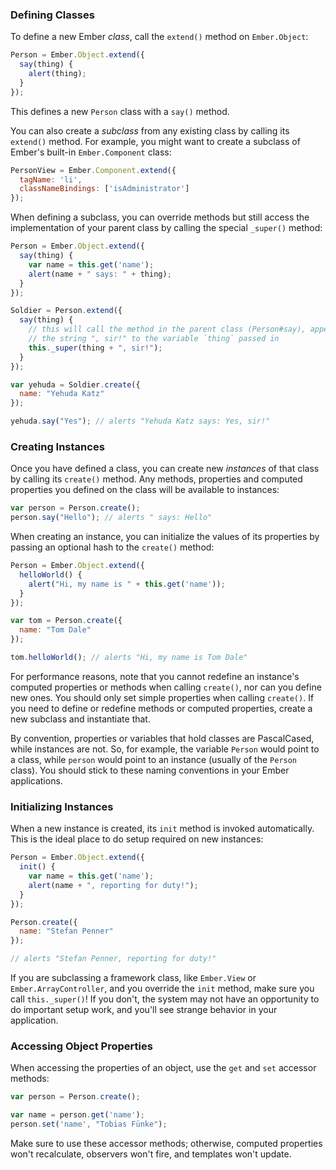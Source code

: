 ### Defining Classes

To define a new Ember _class_, call the `extend()` method on
`Ember.Object`:

```javascript
Person = Ember.Object.extend({
  say(thing) {
    alert(thing);
  }
});
```

This defines a new `Person` class with a `say()` method.

You can also create a _subclass_ from any existing class by calling
its `extend()` method. For example, you might want to create a subclass
of Ember's built-in `Ember.Component` class:

```app/views/person.js
PersonView = Ember.Component.extend({
  tagName: 'li',
  classNameBindings: ['isAdministrator']
});
```

When defining a subclass, you can override methods but still access the
implementation of your parent class by calling the special `_super()`
method:

```javascript
Person = Ember.Object.extend({
  say(thing) {
    var name = this.get('name');
    alert(name + " says: " + thing);
  }
});

Soldier = Person.extend({
  say(thing) {
    // this will call the method in the parent class (Person#say), appending
    // the string ", sir!" to the variable `thing` passed in
    this._super(thing + ", sir!");
  }
});

var yehuda = Soldier.create({
  name: "Yehuda Katz"
});

yehuda.say("Yes"); // alerts "Yehuda Katz says: Yes, sir!"
```

### Creating Instances

Once you have defined a class, you can create new _instances_ of that
class by calling its `create()` method. Any methods, properties and
computed properties you defined on the class will be available to
instances:

```javascript
var person = Person.create();
person.say("Hello"); // alerts " says: Hello"
```

When creating an instance, you can initialize the values of its properties
by passing an optional hash to the `create()` method:

```javascript
Person = Ember.Object.extend({
  helloWorld() {
    alert("Hi, my name is " + this.get('name'));
  }
});

var tom = Person.create({
  name: "Tom Dale"
});

tom.helloWorld(); // alerts "Hi, my name is Tom Dale"
```

For performance reasons, note that you cannot redefine an instance's
computed properties or methods when calling `create()`, nor can you
define new ones. You should only set simple properties when calling
`create()`. If you need to define or redefine methods or computed
properties, create a new subclass and instantiate that.

By convention, properties or variables that hold classes are
PascalCased, while instances are not. So, for example, the variable
`Person` would point to a class, while `person` would point to an instance
(usually of the `Person` class). You should stick to these naming
conventions in your Ember applications.

### Initializing Instances

When a new instance is created, its `init` method is invoked
automatically. This is the ideal place to do setup required on new
instances:

```js
Person = Ember.Object.extend({
  init() {
    var name = this.get('name');
    alert(name + ", reporting for duty!");
  }
});

Person.create({
  name: "Stefan Penner"
});

// alerts "Stefan Penner, reporting for duty!"
```

If you are subclassing a framework class, like `Ember.View` or
`Ember.ArrayController`, and you override the `init` method, make sure
you call `this._super()`! If you don't, the system may not have an
opportunity to do important setup work, and you'll see strange behavior
in your application.

### Accessing Object Properties

When accessing the properties of an object, use the `get`
and `set` accessor methods:

```js
var person = Person.create();

var name = person.get('name');
person.set('name', "Tobias Fünke");
```

Make sure to use these accessor methods; otherwise, computed properties won't
recalculate, observers won't fire, and templates won't update.
